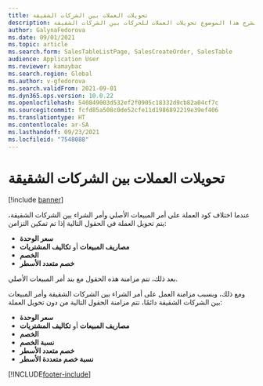 ```yaml
---
title: تحويلات العملات بين الشركات الشقيقة
description: يشرح هذا الموضوع تحويلات العملات للحركات بين الشركات الشقيقة
author: GalynaFedorova
ms.date: 09/01/2021
ms.topic: article
ms.search.form: SalesTableListPage, SalesCreateOrder, SalesTable
audience: Application User
ms.reviewer: kamaybac
ms.search.region: Global
ms.author: v-gfedorova
ms.search.validFrom: 2021-09-01
ms.dyn365.ops.version: 10.0.22
ms.openlocfilehash: 540849003d532ef2f0905c18332d9cb82a04cf7c
ms.sourcegitcommit: fcfd85a508c0de52cfe11d1986892219e39ef406
ms.translationtype: HT
ms.contentlocale: ar-SA
ms.lasthandoff: 09/23/2021
ms.locfileid: "7548088"
---
```

# <a name="intercompany-currency-conversions"></a>تحويلات العملات بين الشركات الشقيقة

[!include [banner](../../includes/banner.md)]

عندما اختلاف كود العملة على أمر المبيعات الأصلي وأمر الشراء بين الشركات الشقيقة، يتم تحويل العملة في الحقول التالية إذا تم تمكين التزامن:

- **سعر الوحدة**
- **مصاريف المبيعات‬** أو **تكاليف المشتريات‬**
- **الخصم**
- **خصم متعدد الأسطر**

بعد ذلك، تتم مزامنة هذه الحقول مع بند أمر المبيعات الأصلي.

ومع ذلك، وبسبب مزامنة العمل على أمر الشراء بين الشركات الشقيقة وأمر المبيعات بين الشركات الشقيقة دائمًا، تتم مزامنة الحقول التالية من دون تحويل العملة:

- **سعر الوحدة**
- **مصاريف المبيعات‬** أو **تكاليف المشتريات‬**
- **الخصم**
- **نسبة الخصم**
- **خصم متعدد الأسطر**
- **نسبة خصم متعددة الأسطر**

[!INCLUDE[footer-include](../../includes/footer-banner.md)]
